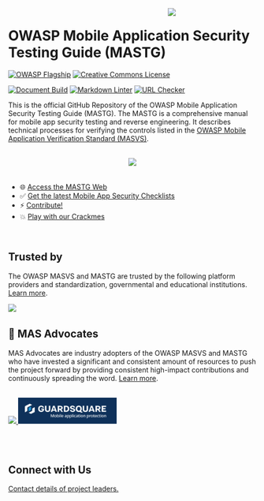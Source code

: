 <img width="180px" align="right" style="float: right;" src="cover.png">

# OWASP Mobile Application Security Testing Guide (MASTG)

[![OWASP Flagship](https://img.shields.io/badge/owasp-flagship%20project-48A646.svg)](https://owasp.org/projects/)
[![Creative Commons License](https://img.shields.io/github/license/OWASP/mastg)](https://creativecommons.org/licenses/by-sa/4.0/ "CC BY-SA 4.0")

[![Document Build](https://github.com/OWASP/mastg/workflows/Documents%20Build/badge.svg)](https://github.com/OWASP/mastg/actions?query=workflow%3A%22Document+Build%22)
[![Markdown Linter](https://github.com/OWASP/mastg/workflows/Markdown%20Linter/badge.svg)](https://github.com/OWASP/mastg/actions?query=workflow%3A%22Markdown+Linter%22)
[![URL Checker](https://github.com/OWASP/mastg/workflows/URL%20Checker/badge.svg)](https://github.com/OWASP/mastg/actions?query=workflow%3A%22URL+Checker%22)

This is the official GitHub Repository of the OWASP Mobile Application Security Testing Guide (MASTG). The MASTG is a comprehensive manual for mobile app security testing and reverse engineering. It describes technical processes for verifying the controls listed in the [OWASP Mobile Application Verification Standard (MASVS)](https://github.com/OWASP/owasp-masvs "MASVS").

<br>

<center>
<a href="https://mas.owasp.org/MASTG/">
<img width="250px" src="Document/Images/open_website.png"/>
</a>
</center>

<br>

- 🌐 [Access the MASTG Web](https://mas.owasp.org/MASTG/)
- ✅ [Get the latest Mobile App Security Checklists](https://github.com/OWASP/mastg/releases/latest)
- ⚡ [Contribute!](https://mas.owasp.org/contributing)
- 💥 [Play with our Crackmes](https://mas.owasp.org/crackmes)

<br>

## Trusted by

The OWASP MASVS and MASTG are trusted by the following platform providers and standardization, governmental and educational institutions. [Learn more](https://mas.owasp.org/MASTG/0x02b-MASVS-MASTG-Adoption/).

<a href="https://mas.owasp.org/MASTG/0x02b-MASVS-MASTG-Adoption/">
<img src="Document/Images/Other/trusted-by-logos.png"/>
</a>

<br>

## 🥇 MAS Advocates

MAS Advocates are industry adopters of the OWASP MASVS and MASTG who have invested a significant and consistent amount of resources to push the project forward by providing consistent high-impact contributions and continuously spreading the word. [Learn more](https://mas.owasp.org/MASTG/0x02c-Acknowledgements).

<br>

<a href="https://mas.owasp.org/MASTG/0x02c-Acknowledgements#our-mastg-advocates">
<img src="Document/Images/Other/nowsecure-logo.png" width="200px;" />
<img src="Document/Images/Other/guardsquare-logo.png" width="200px;" />
</a>

<br><br>

## Connect with Us

<a href="https://mas.owasp.org/contact">Contact details of project leaders.</a>

<br>
